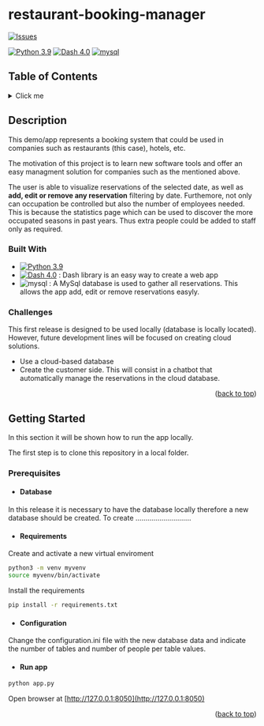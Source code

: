 # restaurant-booking-manager 
[![Issues][issues-shield]][issues-url]

[issues-shield]: https://img.shields.io/github/issues/mmtnz/restaurant-booking-manager.svg?style=flat
[issues-url]: https://github.com/mmtnz/restaurant-booking-manager/issues

[![Python 3.9](https://img.shields.io/badge/python-3.9-blue.svg)](https://www.python.org/downloads/release/python-390/)
[![Dash 4.0](https://img.shields.io/badge/dash-4.0-yellow.svg)](https://dash.plotly.com/)
[![mysql](https://img.shields.io/badge/MySQL-orange?style=flate&logo=mysql&logoColor=white.svg)](https://mysql.com/)

## Table of Contents
<details>
  <summary>Click me</summary>
  
  ### Contents
  1. [Description](#description)
  2. [Built With](#built-with)
  3. [Challenges](#challenges)
  4. [Getting Started](#getting-started)
</details>

## Description

This demo/app represents a booking system that could be used in companies such as restaurants (this case), hotels, etc.

The motivation of this project is to learn new software tools and offer an easy managment solution for companies such as the mentioned above. 

The user is able to visualize reservations of the selected date, as well as **add, edit or remove any reservation** filtering by date. Furthemore, not only can occupation be controlled but also the number of employees needed. This is because the statistics page which can be used to discover the more occupated seasons in past years. Thus extra people could be added to staff only as required.


### Built With

- [![Python 3.9](https://img.shields.io/badge/python-3.9-blue.svg)](https://www.python.org/downloads/release/python-390/)
- [![Dash 4.0](https://img.shields.io/badge/dash-4.0-yellow.svg)](https://dash.plotly.com/) : Dash library is an easy way to create a web app 
- ![mysql](https://img.shields.io/badge/MySQL-orange?style=flate&logo=mysql&logoColor=white.svg) : A MySql database is used to gather all reservations. This allows the app add, edit or remove reservations easyly.

### Challenges

This first release is designed to be used locally (database is locally located). However, future development lines will be focused on creating cloud solutions.

- Use a cloud-based database
- Create the customer side. This will consist in a chatbot that automatically manage the reservations in the cloud database.

<p align="right">(<a href="#restaurant-booking-manager">back to top</a>)</p>

## Getting Started

In this section it will be shown how to run the app locally.

The first step is to clone this repository in a local folder.

### Prerequisites

- #### Database
In this release it is necessary to have the database locally therefore a new database should be created.
To create ............................

- #### Requirements
Create and activate a new virtual enviroment
```sh
python3 -m venv myvenv
source myvenv/bin/activate
```

Install the requirements
```sh
pip install -r requirements.txt
```

- #### Configuration
Change the configuration.ini file with the new database data and indicate the number of tables and number of people per table values.

- #### Run app
```sh
python app.py
```

Open browser at [http://127.0.0.1:8050](http://127.0.0.1:8050)

<p align="right">(<a href="#restaurant-booking-manager">back to top</a>)</p>


